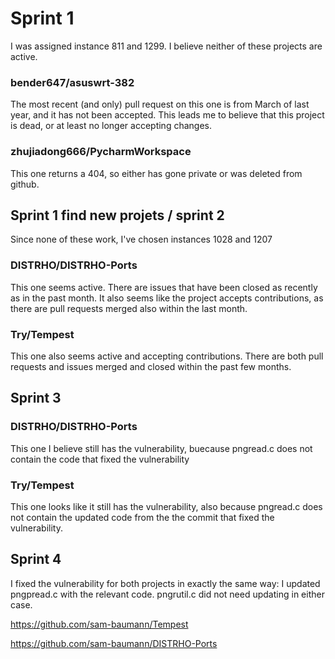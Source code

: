 # Sprint 1

I was assigned instance 811 and 1299. I believe neither of these projects are active.

### bender647/asuswrt-382

The most recent (and only) pull request on this one is from March of last year, and it has not been accepted. This leads me to believe that this project is dead, or at least no longer accepting changes.

### zhujiadong666/PycharmWorkspace

This one returns a 404, so either has gone private or was deleted from github.

## Sprint 1 find new projets / sprint 2

Since none of these work, I've chosen instances 1028 and 1207

### DISTRHO/DISTRHO-Ports

This one seems active. There are issues that have been closed as recently as in the past month. It also seems like the project accepts contributions, as there are pull requests merged also within the last month.

### Try/Tempest

This one also seems active and accepting contributions. There are both pull requests and issues merged and closed within the past few months.

## Sprint 3

### DISTRHO/DISTRHO-Ports

This one I believe still has the vulnerability, buecause pngread.c does not contain the code that fixed the vulnerability

### Try/Tempest

This one looks like it still has the vulnerability, also because pngread.c does not contain the updated code from the the commit that fixed the vulnerability.

## Sprint 4

I fixed the vulnerability for both projects in exactly the same way: I updated pngpread.c with the relevant code. pngrutil.c did not need updating in either case.

https://github.com/sam-baumann/Tempest

https://github.com/sam-baumann/DISTRHO-Ports

